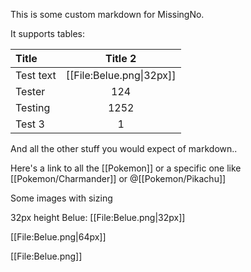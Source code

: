 This is some custom markdown for MissingNo.

It supports tables:

Title | Title 2
:-- | :---:
Test text | [[File:Belue.png\|32px]]
Tester | 124
Testing | 1252
Test 3 | 1

And all the other stuff you would expect of markdown..

Here's a link to all the [[Pokemon]] or a specific one like [[Pokemon/Charmander]] or @[[Pokemon/Pikachu]]

Some images with sizing

32px height Belue: [[File:Belue.png|32px]]

[[File:Belue.png|64px]]

[[File:Belue.png]]